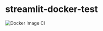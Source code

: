# streamlit-docker-test

![Docker Image CI](https://github.com/baskervilski/streamlit-docker-test/workflows/Docker%20Image%20CI/badge.svg?branch=master)
